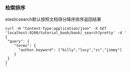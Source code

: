 ### 检索排序
elasticsearch默认按照文档得分降序排序返回结果

```
curl -H "Content-Type:application/json" -X GET 'localhost:9200/tutorial_book/book/_search?pretty' -d '
{
 "query": {
    "terms": {
      "author.keyword": ["billy","lucy","zc","jimmy"]
    }
 }
}
'
```
